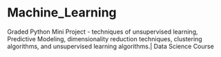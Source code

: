 # Machine_Learning
Graded Python Mini Project - techniques of unsupervised learning, Predictive Modeling, dimensionality reduction techniques, clustering algorithms, and unsupervised learning algorithms.| Data Science Course
